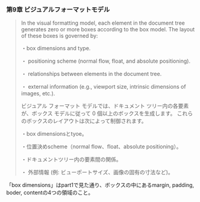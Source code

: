 ### 第9章 ビジュアルフォーマットモデル

>In the visual formatting model, each element in the document tree generates zero or more boxes according to the box model. The layout of these boxes is governed by:
>
>・box dimensions and type.
>
>・ positioning scheme (normal flow, float, and absolute positioning).
>
>・ relationships between elements in the document tree.
>
>・ external information (e.g., viewport size, intrinsic dimensions of images, etc.).
>
>ビジュアル フォーマット モデルでは、ドキュメント ツリー内の各要素が、ボックス モデルに従って 0 個以上のボックスを生成します。 これらのボックスのレイアウトは次によって制御されます。
>
>・box dimensionsとtyoe。
>
>・位置決めscheme（normal flow、float、absolute positioning）。
>
>・ドキュメントツリー内の要素間の関係。
>
>・ 外部情報 (例: ビューポートサイズ、画像の固有の寸法など)。

「box dimensions」はpart1で見た通り、ボックスの中にあるmargin, padding, boder, contentの4つの領域のこと。
